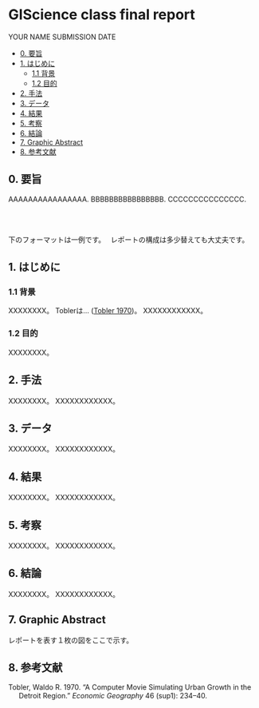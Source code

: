 GIScience class final report
================
YOUR NAME
SUBMISSION DATE

-   [0. 要旨](#0-要旨)
-   [1. はじめに](#1-はじめに)
    -   [1.1 背景](#11-背景)
    -   [1.2 目的](#12-目的)
-   [2. 手法](#2-手法)
-   [3. データ](#3-データ)
-   [4. 結果](#4-結果)
-   [5. 考察](#5-考察)
-   [6. 結論](#6-結論)
-   [7. Graphic Abstract](#7-graphic-abstract)
-   [8. 参考文献](#8-参考文献)

## 0. 要旨

AAAAAAAAAAAAAAAA. BBBBBBBBBBBBBBBB. CCCCCCCCCCCCCCC.

<br> <br>

下のフォーマットは一例です。　 レポートの構成は多少替えても大丈夫です。

## 1. はじめに

### 1.1 背景

XXXXXXXX。 Toblerは… ([Tobler 1970](#ref-tobler1970computer))。
XXXXXXXXXXXX。

### 1.2 目的

XXXXXXXX。

## 2. 手法

XXXXXXXX。 XXXXXXXXXXXX。

## 3. データ

XXXXXXXX。 XXXXXXXXXXXX。

## 4. 結果

XXXXXXXX。 XXXXXXXXXXXX。

## 5. 考察

XXXXXXXX。 XXXXXXXXXXXX。

## 6. 結論

XXXXXXXX。 XXXXXXXXXXXX。

## 7. Graphic Abstract

レポートを表す１枚の図をここで示す。

## 8. 参考文献

<div id="refs" class="references csl-bib-body hanging-indent">

<div id="ref-tobler1970computer" class="csl-entry">

Tobler, Waldo R. 1970. “A Computer Movie Simulating Urban Growth in the
Detroit Region.” *Economic Geography* 46 (sup1): 234–40.

</div>

</div>
